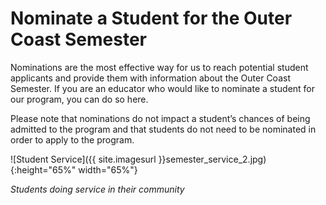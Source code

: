# Nominate a Student for the Outer Coast Semester 

Nominations are the most effective way for us to reach potential student applicants and provide them with information about the Outer Coast Semester. If you are an educator who would like to nominate a student for our program, you can do so here.

Please note that nominations do not impact a student’s chances of being admitted to the program and that students do not need to be nominated in order to apply to the program.
</div>

<!-- This inserts the image -->
![Student Service]({{ site.imagesurl }}semester_service_2.jpg){:height="65%" width="65%"}

_Students doing service in their community_
